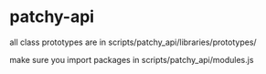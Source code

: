# patchy-api

all class prototypes are in scripts/patchy_api/libraries/prototypes/

make sure you import packages in scripts/patchy_api/modules.js
